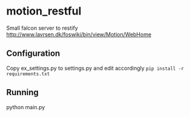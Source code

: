 # motion_restful
Small falcon server to restify http://www.lavrsen.dk/foswiki/bin/view/Motion/WebHome 

## Configuration
Copy ex_settings.py to settings.py and edit accordingly
`pip install -r requirements.txt`

## Running
python main.py
